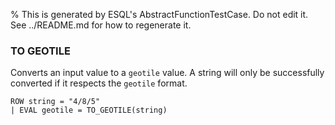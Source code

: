 % This is generated by ESQL's AbstractFunctionTestCase. Do not edit it. See ../README.md for how to regenerate it.

### TO GEOTILE
Converts an input value to a `geotile` value.
A string will only be successfully converted if it respects the
`geotile` format.

```esql
ROW string = "4/8/5"
| EVAL geotile = TO_GEOTILE(string)
```
